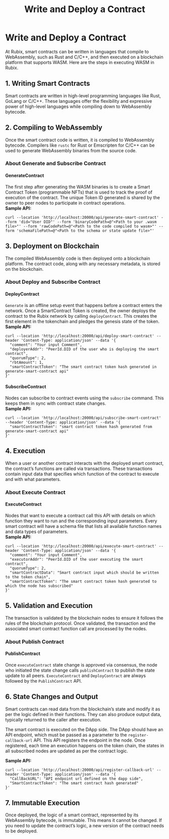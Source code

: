 ﻿---
title: Write and Deploy a Contract
sidebar_label: Write and Deploy a Contract
---

<!-- File: docs/developer-guides/smart-contracts/write-deploy.md -->
# Write and Deploy a Contract

At Rubix, smart contracts can be written in languages that compile to WebAssembly, such as Rust and C/C++, and then executed on a blockchain platform that supports WASM. Here are the steps in executing WASM in Rubix.

## 1. Writing Smart Contracts
Smart contracts are written in high-level programming languages like Rust, GoLang or C/C++. These languages offer the flexibility and expressive power of high-level languages while compiling down to WebAssembly bytecode.

## 2. Compiling to WebAssembly
Once the smart contract code is written, it is compiled to WebAssembly bytecode. Compilers like `rustc` for Rust or Emscripten for C/C++ can be used to generate WebAssembly binaries from the source code.

### About Generate and Subscribe Contract

#### GenerateContract
The first step after generating the WASM binaries is to create a Smart Contract Token (programmable NFTs) that is used to track the proof of execution of the contract. The unique Token ID generated is shared by the owner to peer nodes to participate in contract operations.  
**Sample API:**

```
curl --location 'http://localhost:20000/api/generate-smart-contract' --form 'did="User DID"' --form 'binaryCodePath=@"<Path to your .wasm file>"' --form 'rawCodePath=@"<Path to the code compiled to wasm>"' --form 'schemaFilePath=@"<Path to the schema or state update file>"'
```

## 3. Deployment on Blockchain
The compiled WebAssembly code is then deployed onto a blockchain platform. The contract code, along with any necessary metadata, is stored on the blockchain.

### About Deploy and Subscribe Contract

#### DeployContract
`Generate` is an offline setup event that happens before a contract enters the network. Once a SmartContract Token is created, the owner deploys the contract to the Rubix network by calling `deployContract`. This creates the first element in the tokenchain and pledges the genesis state of the token.  
**Sample API:**

```
curl --location 'http://localhost:20000/api/deploy-smart-contract' --header 'Content-Type: application/json' --data '{
  "comment": "Your input Comment",
  "deployerAddr": "PeerId.DID of the user who is deploying the smart contract",
  "quorumType": 2,
  "rbtAmount": 1,
  "smartContractToken": "The smart contract token hash generated in generate-smart-contract api"
}'
```

#### SubscribeContract
Nodes can subscribe to contract events using the `subscribe` command. This keeps them in sync with contract state changes.  
**Sample API:**

```
curl --location 'http://localhost:20000/api/subscribe-smart-contract' --header 'Content-Type: application/json' --data '{
  "smartContractToken": "smart contract token hash generated from generate-smart-contract api"
}'
```

## 4. Execution
When a user or another contract interacts with the deployed smart contract, the contract’s functions are called via transactions. These transactions contain input data that specifies which function of the contract to execute and with what parameters.

### About Execute Contract

#### ExecuteContract
Nodes that want to execute a contract call this API with details on which function they want to run and the corresponding input parameters. Every smart contract will have a schema file that lists all available function names and data types of parameters.  
**Sample API:**

```
curl --location 'http://localhost:20000/api/execute-smart-contract' --header 'Content-Type: application/json' --data '{
  "comment": "Your input Comment",
  "executorAddr": "PeerId.DID of the user executing the smart contract",
  "quorumType": 2,
  "smartContractData": "Smart contract input which should be written to the token chain",
  "smartContractToken": "The smart contract token hash generated to which the node has subscribed"
}'
```

## 5. Validation and Execution
The transaction is validated by the blockchain nodes to ensure it follows the rules of the blockchain protocol. Once validated, the transaction and the associated smart contract function call are processed by the nodes.

### About Publish Contract

#### PublishContract
Once `executeContract` state change is approved via consensus, the node who initiated the state change calls `publishContract` to publish the state update to all peers. `ExecuteContract` and `DeployContract` are always followed by the `PublishContract` API.

## 6. State Changes and Output
Smart contracts can read data from the blockchain’s state and modify it as per the logic defined in their functions. They can also produce output data, typically returned to the caller after execution.

The smart contract is executed on the DApp side. The DApp should have an API endpoint, which must be passed as a parameter to the `register-callback-url` API. This API registers the endpoint in the node. Once registered, each time an execution happens on the token chain, the states in all subscribed nodes are updated as per the contract logic.

**Sample API:**

```
curl --location 'http://localhost:20000/api/register-callback-url' --header 'Content-Type: application/json' --data '{
  "CallBackURL": "API endpoint url defined on the dapp side",
  "SmartContractToken": "The smart contract hash generated"
}'
```

## 7. Immutable Execution
Once deployed, the logic of a smart contract, represented by its WebAssembly bytecode, is immutable. This means it cannot be changed. If you need to update the contract’s logic, a new version of the contract needs to be deployed.
